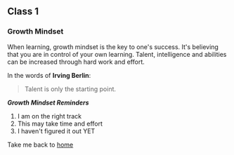 ## Class 1

### Growth Mindset

When learning, growth mindset is the key to one's success. It's believing that you are in control of your own learning. Talent, intelligence and abilities can be increased through hard work and effort. 

In the words of **Irving Berlin**:
>Talent is only the starting point.

***Growth Mindset Reminders***

1. I am on the right track
2. This may take time and effort
3. I haven't figured it out YET

Take me back to [home](README.md)
